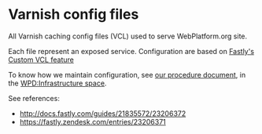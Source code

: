 # Varnish config files

All Varnish caching config files (VCL) used to serve WebPlatform.org site.

Each file represent an exposed service. Configuration are based on [Fastly's Custom VCL feature](http://docs.fastly.com/guides/21835572/23206371)

To know how we maintain configuration, see [our procedure document](http://docs.webplatform.org/wiki/WPD:Infrastructure/procedures/Maintaining_Varnish_or_Fastly_configuration), in the [WPD:Infrastructure space](http://docs.webplatform.org/wiki/WPD:Infrastructure).

See references:
* http://docs.fastly.com/guides/21835572/23206372
* https://fastly.zendesk.com/entries/23206371
